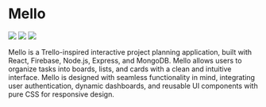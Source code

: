 # Mello

<img src="{https://img.shields.io/badge/React-20232A?style=for-the-badge&logo=react&logoColor=61DAFB}" />
<img src="{https://img.shields.io/badge/firebase-ffca28?style=for-the-badge&logo=firebase&logoColor=black}" />
<img src="{https://img.shields.io/badge/Node%20js-339933?style=for-the-badge&logo=nodedotjs&logoColor=white}" />


Mello is a Trello-inspired interactive project planning application, built with React, Firebase, Node.js, Express, and MongoDB. Mello allows users to organize tasks into boards, lists, and cards with a clean and intuitive interface. Mello is designed with seamless functionality in mind, integrating user authentication, dynamic dashboards, and reusable UI components with pure CSS for responsive design.
